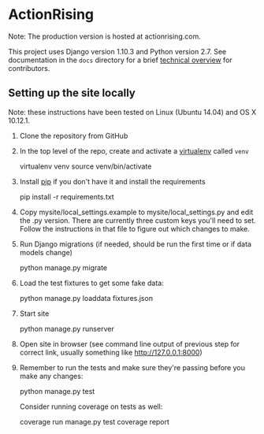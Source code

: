 # ActionRising

Note: The production version is hosted at actionrising.com.

This project uses Django version 1.10.3 and Python version 2.7. See documentation in the `docs` directory for a brief
[technical overview](docs/technical_overview.md) for contributors.

## Setting up the site locally

Note: these instructions have been tested on Linux (Ubuntu 14.04) and
OS X 10.12.1.

1) Clone the repository from GitHub

2) In the top level of the repo, create and activate a [virtualenv](https://virtualenv.pypa.io/en/stable/userguide/#usage) called `venv`

    virtualenv venv
    source venv/bin/activate

3) Install [pip](https://pip.pypa.io/en/stable/installing/) if you don't have it and install the requirements

    pip install -r requirements.txt

4) Copy mysite/local_settings.example to mysite/local_settings.py and edit the .py version. There are currently three custom keys you'll need to
set.  Follow the instructions in that file to figure out which changes to make.

5) Run Django migrations (if needed, should be run the first time or if data
  models change)

    python manage.py migrate

6) Load the test fixtures to get some fake data:

    python manage.py loaddata fixtures.json

7) Start site

    python manage.py runserver

8) Open site in browser (see command line output of previous step for correct
  link, usually something like http://127.0.0.1:8000)

9) Remember to run the tests and make sure they're passing before you make any changes:

     python manage.py test

   Consider running coverage on tests as well:

     coverage run manage.py test
     coverage report

